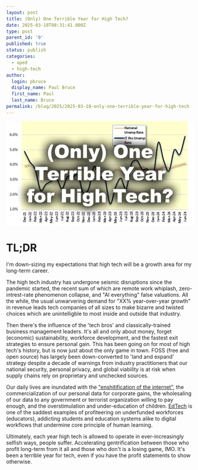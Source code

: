 ```yaml
---
layout: post
title: (Only) One Terrible Year for High Tech?
date: 2025-03-18T08:31:41.000Z
type: post
parent_id: '0'
published: true
status: publish
categories:
  - oped
  - high-tech
author:
  login: pbruce
  display_name: Paul Bruce
  first_name: Paul
  last_name: Bruce
permalink: /blog/2025/2025-03-18-only-one-terrible-year-for-high-tech
---
```

!["(Only) One Terrible Year for High Tech?"](/assets/images/2025/2025-03-18-only-one-terrible-year-for-high-tech.jpg)

# TL;DR

I'm down-sizing my expectations that high tech will be a growth area for my long-term career.

<!-- toc -->

<!-- tocstop -->

The high tech industry has undergone seismic disruptions since the pandemic started, the recent sum of which are remote work whiplash, zero-intrest-rate phenomenon collapse, and "AI everything" false valuations. All the while, the usual unwarvering demand for "XX% year-over-year growth" in revenue leads tech companies of all sizes to make bizarre and twisted choices which are unintelligble to most inside and outside that industry.

Then there's the influence of the 'tech bros' and classically-trained business management leaders. It's all and only about money, forget (economic) sustainability, workforce development, and the fastest exit strategies to ensure personal gain. This has been going on for most of high tech's history, but is now just about the only game in town. FOSS (free and open source) has largely been down-converted to 'land and expand' strategy despite a decade of warnings from industry practitioners that our national security, personal privacy, and global viability is at risk when supply chains rely on proprietary and unchecked sources.

Our daily lives are inundated with the ["enshitification of the internet"](https://www.youtube.com/watch?v=4EmstuO0Em8), the commercialization of our personal data for corporate gains, the wholesaling of our data to any government or terrorist organization willing to pay enough, and the overstimulation and under-education of children. [EdTech](https://www.youtube.com/watch?v=7V6nucKFK88) is one of the saddest examples of profiteering on underfunded workforces (educators), addicting students and education systems alike to digital workflows that undermine core principle of human learning.

Ultimately, each year high tech is allowed to operate in ever-increasingly selfish ways, people suffer. Accelerating gentrification between those who profit long-term from it all and those who don't is a losing game, IMO. It's been a terrible year for tech, even if you have the profit statements to show otherwise.
